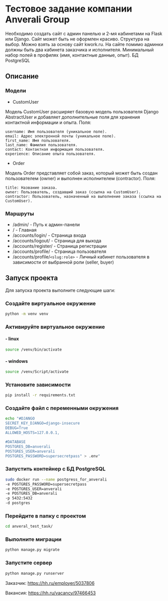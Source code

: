#  Тестовое задание компании Anverali Group
Необходимо создать сайт с админ панелью и 2-мя кабинетами на Flask или Django. Сайт может быть не оформлен красиво. Структура на выбор. Можно взять за основу сайт kwork.ru. На сайте помимо админки должны быть два кабинета заказчика и исполнителя. Минимальный набор полей в профилях (имя, контактные данные, опыт). БД PostgreSQL

## Описание

### Модели

- CustomUser 

Модель CustomUser расширяет базовую модель пользователя Django AbstractUser и добавляет дополнительные поля для хранения контактной информации и опыта.
Поля:

    username: Имя пользователя (уникальное поле).
    email: Адрес электронной почты (уникальное поле).
    first_name: Имя пользователя.
    last_name: Фамилия пользователя.
    contact: Контактная информация пользователя.
    experience: Описание опыта пользователя.

- Order

Модель Order представляет собой заказ, который может быть создан пользователем (owner) и выполнен исполнителем (contractor).
Поля:

    title: Название заказа.
    owner: Пользователь, создавший заказ (ссылка на CustomUser).
    contractor: Пользователь, назначенный на выполнение заказа (ссылка на CustomUser).

### Маршруты

- /admin/ - Путь к админ-панели
- / - Главная 
- /accounts/login/ - Страница входа
- /accounts/logout/ - Страница для выхода
- /accounts/register/ - Страница регистрации
- /accounts/profile/ - Страница пользователя
- /accounts/profile/`<slug:role>` - Личный кабинет пользователя в зависимости от выбранной роли (seller, buyer)

## Запуск проекта

Для запуска проекта выполните следующие шаги:


### Создайте виртуальное окружение
```bash
python -m venv venv
```
### Активируйте виртуальное окружение
 #### - linux
 ```bash
source /venv/bin/activate 
```
 #### - windows
 ```bash
source /venv/Script/activate
```
### Установите зависимости
```bash
pip install -r requirements.txt
```
### Создайте файл с переменными окружения
```bash
echo "#DJANGO
SECRET_KEY_DJANGO=django-insecure
DEBUG=True
ALLOWED_HOSTS=127.0.0.1,

#DATABASE
POSTGRES_DB=anverali
POSTGRES_USER=anverali
POSTGRES_PASSWORD=supersecretpass" > .env"
```

### Запустить контейнер с БД PostgreSQL
```bash
sudo docker run --name postgress_for_anverali 
-e POSTGRES_PASSWORD=supersecretpass 
-e POSTGRES_USER=anverali 
-e POSTGRES_DB=anverali 
-p 5432:5432 
-d postgres
```

### Перейдите в папку с проектом
```bash
cd anveral_test_task/
```

### Выполните миграции
```bash
python manage.py migrate
```

### Запустите сервер
```bash
python manage.py runserver
```



Заказчик: https://hh.ru/employer/5037806

Вакансия: https://hh.ru/vacancy/97466453